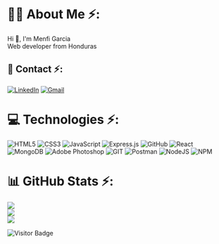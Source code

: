 # 👨‍💻 About Me ⚡:
Hi 👋, I'm Menfi Garcia<br>Web developer from Honduras


## 📱 Contact ⚡:
[![LinkedIn](https://img.shields.io/badge/MenfiGarcia-%230077B5.svg?logo=linkedin&logoColor=white)](https://linkedin.com/in/MenfiGarcia)
[![Gmail](https://img.shields.io/badge/menfigarcia31@gmail.com-D14836?style=for-the-badge&logo=gmail&logoColor=white)](mailto:menfigarcia31@gmail.com)

# 💻 Technologies ⚡:
![HTML5](https://img.shields.io/badge/html5-%23E34F26.svg?style=for-the-badge&logo=html5&logoColor=white) ![CSS3](https://img.shields.io/badge/css3-%231572B6.svg?style=for-the-badge&logo=css3&logoColor=white) ![JavaScript](https://img.shields.io/badge/javascript-%23323330.svg?style=for-the-badge&logo=javascript&logoColor=%23F7DF1E) ![Express.js](https://img.shields.io/badge/express.js-%23404d59.svg?style=for-the-badge&logo=express&logoColor=%2361DAFB) ![GitHub](https://img.shields.io/badge/GitHub-%23121011.svg?style=for-the-badge&logo=github&logoColor=white) ![React](https://img.shields.io/badge/react-%2320232a.svg?style=for-the-badge&logo=react&logoColor=%2361DAFB) ![MongoDB](https://img.shields.io/badge/MongoDB-%234ea94b.svg?style=for-the-badge&logo=mongodb&logoColor=white) ![Adobe Photoshop](https://img.shields.io/badge/adobephotoshop-%2331A8FF.svg?style=for-the-badge&logo=adobephotoshop&logoColor=white) ![GIT](https://img.shields.io/badge/Git-fc6d26?style=for-the-badge&logo=git&logoColor=white) ![Postman](https://img.shields.io/badge/Postman-FF6C37?style=for-the-badge&logo=postman&logoColor=white) ![NodeJS](https://img.shields.io/badge/node.js-6DA55F?style=for-the-badge&logo=node.js&logoColor=white) ![NPM](https://img.shields.io/badge/NPM-%23000000.svg?style=for-the-badge&logo=npm&logoColor=white)
# 📊 GitHub Stats ⚡:
![](https://github-readme-stats.vercel.app/api?username=Menfi2904&theme=dracula&hide_border=false&include_all_commits=false&count_private=false)<br/>
![](https://github-readme-streak-stats.herokuapp.com/?user=Menfi2904&theme=dracula&hide_border=false)<br/>
![](https://github-readme-stats.vercel.app/api/top-langs/?username=Menfi2904&theme=dracula&hide_border=false&include_all_commits=false&count_private=false&layout=compact)

![Visitor Badge](https://visitor-badge.laobi.icu/badge?page_id=Menfi2904.Menfi2904)


